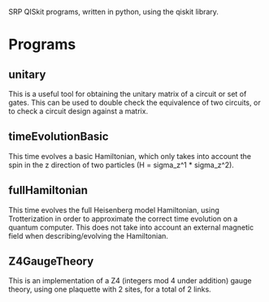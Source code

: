 SRP QISkit programs, written in python, using the qiskit library.
# Programs

## unitary
This is a useful tool for obtaining the unitary matrix of a circuit or set of gates. This can be used to double check the equivalence of two circuits, or to check a circuit design against a matrix.
## timeEvolutionBasic
This time evolves a basic Hamiltonian, which only takes into account the spin in the z direction of two particles (H = sigma_z^1 * sigma_z^2).
## fullHamiltonian
This time evolves the full Heisenberg model Hamiltonian, using Trotterization in order to approximate the correct time evolution on a quantum computer. This does not take into account an external magnetic field when describing/evolving the Hamiltonian.
## Z4GaugeTheory
This is an implementation of a Z4 (integers mod 4 under addition) gauge theory, using one plaquette with 2 sites, for a total of 2 links.
